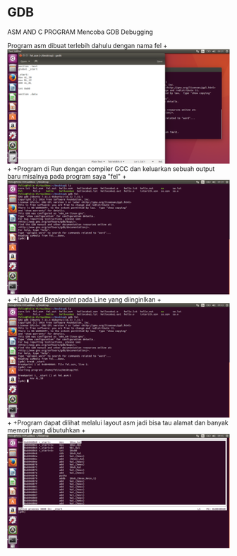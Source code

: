 # GDB
ASM AND C PROGRAM
Mencoba GDB Debugging
  
  Program asm dibuat terlebih dahulu dengan nama fel
 +![](/1.png)
 +
 +Program di Run dengan compiler GCC dan keluarkan sebuah output baru misalnya pada program saya "fel" 
 +![](/2.png)
 +
 +Lalu Add Breakpoint pada Line yang diinginlkan
 +![](/3.png)
 +
 +Program dapat dilihat melalui layout asm jadi bisa tau alamat dan banyak memori yang dibutuhkan
 +![](/4.png)
